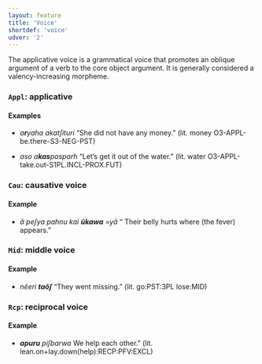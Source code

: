 ```yaml
---
layout: feature
title: 'Voice'
shortdef: 'voice'
udver: '2'
---
```


The applicative voice is a grammatical voice that promotes an oblique argument of a verb to the core object argument. It is generally considered a valency-increasing morpheme.

### <a name="Appl">`Appl`</a>: applicative

#### Examples

* _a<b>r</b>yaha akatʃituri_  “She did not have any money.” (lit. money O3-APPL-be.there-S3-NEG-PST)

* _aso a<b>kas</b>pasparh_  “Let’s get it out of the water.” (lit. water O3-APPL-take.out-S1PL.INCL-PROX.FUT)

### <a name="Cau">`Cau`</a>: causative voice

#### Example
* _ã peʃya pahnu kai <b>ũkawa</b> =yã_ “ Their belly hurts where (the fever) appears.”

### <a name="Mid">`Mid`</a>: middle voice

#### Example
* _nẽeri <b>taõʃ</b>_ “They went missing.” (lit. go:PST:3PL lose:MID)

### <a name="Rcp">`Rcp`</a>: reciprocal voice

#### Example

* _<b>apuru</b> piʃbarwa_  We help each other.” (lit.  lean.on+lay.down(help):RECP:PFV:EXCL)

<!-- Interlanguage links updated Ne 5. května 2024, 18:20:28 CEST -->

